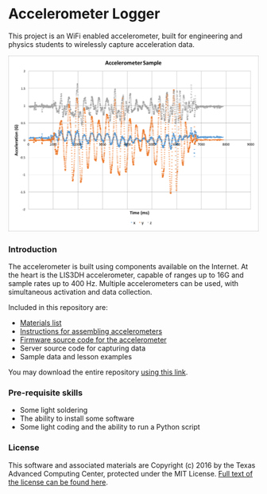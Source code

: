 # Accelerometer Logger

This project is an WiFi enabled accelerometer, built for engineering and physics students to wirelessly capture acceleration data. 

![Sample Graph](./images/samplegraph.png)

### Introduction

The accelerometer is built using components available on the Internet. At the heart is the LIS3DH accelerometer, capable of ranges up to 16G and sample rates up to 400 Hz. Multiple accelerometers can be used, with simultaneous activation and data collection.

Included in this repository are:

- [Materials list](./MATERIALS.md)
- [Instructions for assembling accelerometers](./ASSEMBLY.md)
- [Firmware source code for the accelerometer](./firmware/README.md)
- Server source code for capturing data
- Sample data and lesson examples

You may download the entire repository [using this link](https://github.com/jchuahtacc/AccelerometerLogger/archive/master.zip).

### Pre-requisite skills

- Some light soldering
- The ability to install some software
- Some light coding and the ability to run a Python script

### License

This software and associated materials are Copyright (c) 2016 by the Texas Advanced Computing Center, protected under the MIT License. [Full text of the license can be found here](./LICENSE.txt).
